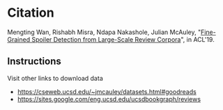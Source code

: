 # Citation
Mengting Wan, Rishabh Misra, Ndapa Nakashole, Julian McAuley, "[Fine-Grained Spoiler Detection from Large-Scale Review Corpora](https://www.google.com/url?q=https%3A%2F%2Farxiv.org%2Fpdf%2F1905.13416.pdf&sa=D&sntz=1&usg=AFQjCNFunKWkvxTa1tQ_xAMJdcgDfcWEig)", in ACL'19. 

## Instructions
Visit other links to download data
- https://cseweb.ucsd.edu/~jmcauley/datasets.html#goodreads
- https://sites.google.com/eng.ucsd.edu/ucsdbookgraph/reviews
